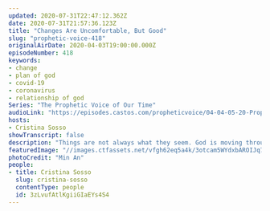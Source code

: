 ```yaml
---
updated: 2020-07-31T22:47:12.362Z
date: 2020-07-31T21:57:36.123Z
title: "Changes Are Uncomfortable, But Good"
slug: "prophetic-voice-418"
originalAirDate: 2020-04-03T19:00:00.000Z
episodeNumber: 418
keywords:
- change
- plan of god
- covid-19
- coronavirus
- relationship of god
Series: "The Prophetic Voice of Our Time"
audioLink: "https://episodes.castos.com/propheticvoice/04-04-05-20-Prophetic-Voice-of-our-Time-[mixdown]-01.mp3"
hosts:
- Cristina Sosso
showTranscript: false
description: "Things are not always what they seem. God is moving through all that is going on in this world. In these strange times we need to look to God and allow Him to change our plans and routine. Use this time to grow in your relationship with Him and move forward. The time is now."
featuredImage: "//images.ctfassets.net/vfgh62eq5a4k/3otcam5WYdxbAROIJq7VG7/9eef9c1d057e4e6058a1ffdb0d8a9149/pexels-min-an-1403550__1_.jpg"
photoCredit: "Min An"
people:
- title: Cristina Sosso
  slug: cristina-sosso
  contentType: people
  id: 3zLvufAtlKgiiGIaEYs4S4
---
```

